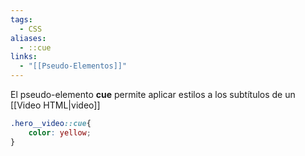 ```yaml
---
tags:
  - CSS
aliases:
  - ::cue
links:
  - "[[Pseudo-Elementos]]"
---
```

El pseudo-elemento **cue** permite aplicar estilos a los subtítulos de un [[Video HTML|video]]
```css
.hero__video::cue{
	color: yellow;
}
```